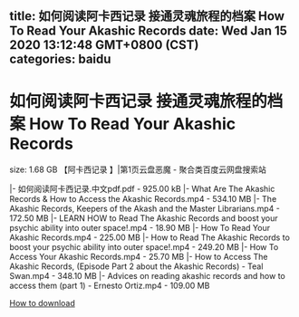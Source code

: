 
title: 如何阅读阿卡西记录 接通灵魂旅程的档案 How To Read Your Akashic Records
date: Wed Jan 15 2020 13:12:48 GMT+0800 (CST)    
categories: baidu
---

# 如何阅读阿卡西记录 接通灵魂旅程的档案 How To Read Your Akashic Records
size: 1.68 GB
 【阿卡西记录 】|第1页云盘恶魔 - 聚合类百度云网盘搜索站
 
|- 如何阅读阿卡西记录.中文pdf.pdf - 925.00 kB
|- What Are The Akashic Records & How to Access the Akashic Records.mp4 - 534.10 MB
|- The Akashic Records, Keepers of the Akash and the Master Librarians.mp4 - 172.50 MB
|- LEARN HOW to Read The Akashic Records and boost your psychic ability into outer space!.mp4 - 18.90 MB
|- How To Read Your Akashic Records.mp4 - 225.00 MB
|- How to Read The Akashic Records to boost your psychic ability into outer space!.mp4 - 249.20 MB
|- How To Access Your Akashic Records.mp4 - 25.70 MB
|- How to Access The Akashic Records, (Episode Part 2 about the Akashic Records) - Teal Swan.mp4 - 348.10 MB
|- Advices on reading akashic records and how to access them (part 1) - Ernesto Ortiz.mp4 - 109.00 MB

[How to download](https://bpcam.bemobtrk.com/go/2ceec3aa-1ca2-46d6-b9ff-aaa5c184517c?jno=308)